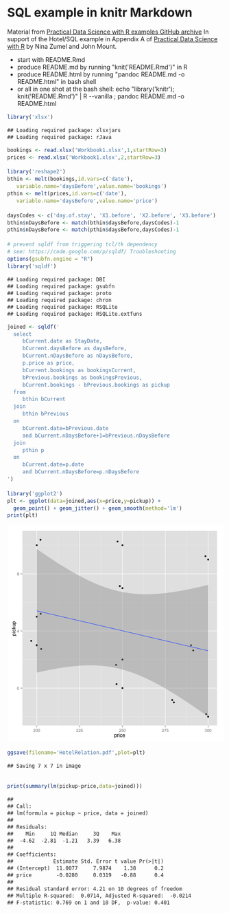 
# SQL example in knitr Markdown

Material from [Practical Data Science with R examples GitHub archive](https://github.com/WinVector/zmPDSwR/)
In support of the Hotel/SQL example in Appendix A of [Practical Data Science with R](http://affiliate.manning.com/idevaffiliate.php?id=1273_360) by Nina Zumel and John Mount.


 * start with README.Rmd
 * produce README.md by running "knit('README.Rmd')" in R
 * produce README.html by running "pandoc README.md -o README.html" in bash shell
 * or all in one shot at the bash shell: echo "library('knitr'); knit('README.Rmd')" | R --vanilla ; pandoc README.md -o README.html


```r
library('xlsx')
```

```
## Loading required package: xlsxjars
## Loading required package: rJava
```

```r
bookings <- read.xlsx('Workbook1.xlsx',1,startRow=3)
prices <- read.xlsx('Workbook1.xlsx',2,startRow=3)

library('reshape2')
bthin <- melt(bookings,id.vars=c('date'),
   variable.name='daysBefore',value.name='bookings')
pthin <- melt(prices,id.vars=c('date'),
   variable.name='daysBefore',value.name='price')

daysCodes <- c('day.of.stay', 'X1.before', 'X2.before', 'X3.before')
bthin$nDaysBefore <- match(bthin$daysBefore,daysCodes)-1
pthin$nDaysBefore <- match(pthin$daysBefore,daysCodes)-1

# prevent sqldf from triggering tcl/tk dependency
# see: https://code.google.com/p/sqldf/ Troubleshooting
options(gsubfn.engine = "R")
library('sqldf')
```

```
## Loading required package: DBI
## Loading required package: gsubfn
## Loading required package: proto
## Loading required package: chron
## Loading required package: RSQLite
## Loading required package: RSQLite.extfuns
```

```r
joined <- sqldf('
  select
     bCurrent.date as StayDate,
     bCurrent.daysBefore as daysBefore,
     bCurrent.nDaysBefore as nDaysBefore,
     p.price as price,
     bCurrent.bookings as bookingsCurrent,
     bPrevious.bookings as bookingsPrevious,
     bCurrent.bookings - bPrevious.bookings as pickup
  from
     bthin bCurrent
  join
     bthin bPrevious
  on
     bCurrent.date=bPrevious.date
     and bCurrent.nDaysBefore+1=bPrevious.nDaysBefore
  join
     pthin p
  on
     bCurrent.date=p.date
     and bCurrent.nDaysBefore=p.nDaysBefore
')

library('ggplot2')
plt <- ggplot(data=joined,aes(x=price,y=pickup)) +
  geom_point() + geom_jitter() + geom_smooth(method='lm')
print(plt)
```

![plot of chunk allsteps](figure/allsteps.png) 

```r
ggsave(filename='HotelRelation.pdf',plot=plt)
```

```
## Saving 7 x 7 in image
```

```r

print(summary(lm(pickup~price,data=joined)))
```

```
## 
## Call:
## lm(formula = pickup ~ price, data = joined)
## 
## Residuals:
##    Min     1Q Median     3Q    Max 
##  -4.62  -2.81  -1.21   3.39   6.38 
## 
## Coefficients:
##             Estimate Std. Error t value Pr(>|t|)
## (Intercept)  11.0077     7.9874    1.38      0.2
## price        -0.0280     0.0319   -0.88      0.4
## 
## Residual standard error: 4.21 on 10 degrees of freedom
## Multiple R-squared:  0.0714,	Adjusted R-squared:  -0.0214 
## F-statistic: 0.769 on 1 and 10 DF,  p-value: 0.401
```


